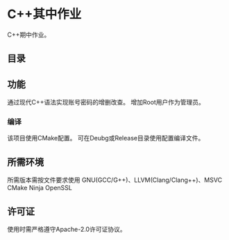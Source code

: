 # C++其中作业
C++期中作业。

## 目录

## 功能
通过现代C++语法实现账号密码的增删改查。
增加Root用户作为管理员。

### 编译
该项目使用CMake配置。
可在Deubg或Release目录使用配置编译文件。

## 所需环境
所需版本需按文件要求使用
GNU(GCC/G++)、LLVM(Clang/Clang++)、MSVC
CMake
Ninja
OpenSSL

## 许可证
使用时需严格遵守Apache-2.0许可证协议。
